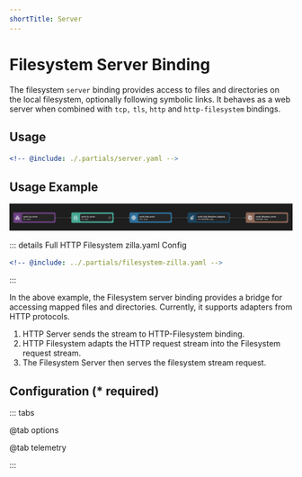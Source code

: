 ```yaml
---
shortTitle: Server
---
```


# Filesystem Server Binding

The filesystem `server` binding provides access to files and directories on the local filesystem, optionally following symbolic links. It behaves as a web server when combined with `tcp,` `tls`, `http` and `http-filesystem` bindings.

## Usage

```yaml {3}
<!-- @include: ./.partials/server.yaml -->
```

## Usage Example

![Pipeline with HTTP Filesystem Example](../images/filesystem.png)

::: details Full HTTP Filesystem zilla.yaml Config

```yaml
<!-- @include: ../.partials/filesystem-zilla.yaml -->
```

:::

In the above example, the Filesystem server binding provides a bridge for accessing mapped files and directories. Currently, it supports adapters from HTTP protocols.

1. HTTP Server sends the stream to HTTP-Filesystem binding.
2. HTTP Filesystem adapts the HTTP request stream into the Filesystem request stream.
3. The Filesystem Server then serves the filesystem stream request.

## Configuration (\* required)

::: tabs

@tab options

<!-- @include: ./.partials/options.md -->

@tab telemetry

<!-- @include: ../.partials/telemetry.md -->

:::
